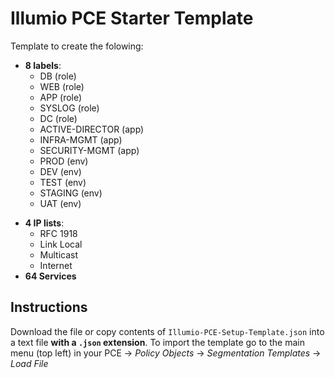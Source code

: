 # Illumio PCE Starter Template
Template to create the folowing:
* **8 labels**:
   - DB (role)
   - WEB (role)
   - APP (role)
   - SYSLOG (role)
   - DC (role)
   - ACTIVE-DIRECTOR (app)
   - INFRA-MGMT (app)
   - SECURITY-MGMT (app)
   - PROD (env)
   - DEV (env)
   - TEST (env)
   - STAGING (env)
   - UAT (env)
- **4 IP lists**:
   - RFC 1918
   - Link Local
   - Multicast
   - Internet
- **64 Services**

## Instructions
Download the file or copy contents of `Illumio-PCE-Setup-Template.json` into a text file **with a `.json` extension**. To import the template go to the main menu (top left) in your PCE -> *Policy Objects* -> *Segmentation Templates* -> *Load File*
